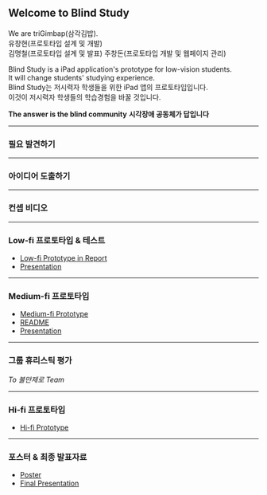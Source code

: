 ## Welcome to Blind Study

We are triGimbap(삼각김밥).  
유창현(프로토타입 설계 및 개발)  
김명철(프로토타입 설계 및 발표) 
주창돈(프로토타입 개발 및 웹페이지 관리)  

Blind Study is a iPad application's prototype for low-vision students.  
It will change students' studying experience.  
Blind Study는 저시력자 학생들을 위한 iPad 앱의 프로토타입입니다.  
이것이 저시력자 학생들의 학습경험을 바꿀 것입니다.  

__The answer is the blind community__
__시각장애 공동체가 답입니다__

---
### 필요 발견하기

---
### 아이디어 도출하기

---
### 컨셉 비디오

---
### Low-fi 프로토타입 & 테스트

* [Low-fi Prototype in Report](https://drive.google.com/file/d/1ShF1vlcqgfGPx5DYMQFibXQBwcec3mQ_/view?usp=sharing)
* [Presentation](https://drive.google.com/file/d/14i7sggBva1SVTE2kmNRQ_pmUkeeRlgIf/view?usp=sharing)

---
### Medium-fi 프로토타입

* [Medium-fi Prototype](https://marvelapp.com/487fjb2)
* [README](https://drive.google.com/file/d/1_CDLuGSSWm2gqj4kOkR7eL2CS3lcTJA0/view?usp=sharing)
* [Presentation](https://drive.google.com/file/d/1vglpMw9GRR4Eqc1EDkT-pg5e0YR5lAjb/view?usp=sharing)

---
### 그룹 휴리스틱 평가

_To 불만제로 Team_


---
### Hi-fi 프로토타입

* [Hi-fi Prototype]()

---
### 포스터 & 최종 발표자료

* [Poster]()
* [Final Presentation]()

